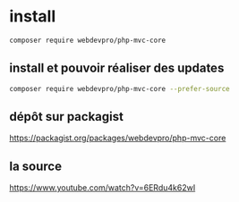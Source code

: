 # install

```bash
composer require webdevpro/php-mvc-core
```

## install et pouvoir réaliser des updates

```bash
composer require webdevpro/php-mvc-core --prefer-source
```

## dépôt sur packagist

<a href="https://packagist.org/packages/webdevpro/php-mvc-core" target="_blank">https://packagist.org/packages/webdevpro/php-mvc-core</a>


## la source 

<a href="https://www.youtube.com/watch?v=6ERdu4k62wI" target="_blank">https://www.youtube.com/watch?v=6ERdu4k62wI</a>
